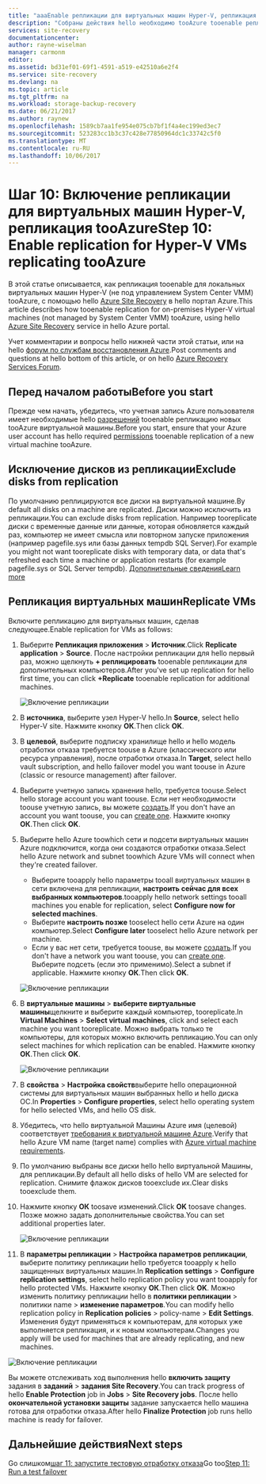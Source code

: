 ```yaml
---
title: "aaaEnable репликации для виртуальных машин Hyper-V, репликация tooAzure (без System Center VMM) с Azure Site Recovery | Документы Microsoft"
description: "Собраны действия hello необходимо tooAzure tooenable репликации для виртуальных машин Hyper-V с помощью службы Azure Site Recovery hello"
services: site-recovery
documentationcenter: 
author: rayne-wiselman
manager: carmonm
editor: 
ms.assetid: bd31ef01-69f1-4591-a519-e42510a6e2f4
ms.service: site-recovery
ms.devlang: na
ms.topic: article
ms.tgt_pltfrm: na
ms.workload: storage-backup-recovery
ms.date: 06/21/2017
ms.author: raynew
ms.openlocfilehash: 1589cb7aa1fe954e075cb7bf1f4a4ec199ed3ec7
ms.sourcegitcommit: 523283cc1b3c37c428e77850964dc1c33742c5f0
ms.translationtype: MT
ms.contentlocale: ru-RU
ms.lasthandoff: 10/06/2017
---
```

# <a name="step-10-enable-replication-for-hyper-v-vms-replicating-tooazure"></a><span data-ttu-id="33baf-103">Шаг 10: Включение репликации для виртуальных машин Hyper-V, репликация tooAzure</span><span class="sxs-lookup"><span data-stu-id="33baf-103">Step 10: Enable replication for Hyper-V VMs replicating tooAzure</span></span>


<span data-ttu-id="33baf-104">В этой статье описывается, как репликация tooenable для локальных виртуальных машин Hyper-V (не под управлением System Center VMM) tooAzure, с помощью hello [Azure Site Recovery](site-recovery-overview.md) в hello портал Azure.</span><span class="sxs-lookup"><span data-stu-id="33baf-104">This article describes how tooenable replication for on-premises Hyper-V virtual machines (not managed by System Center VMM) tooAzure, using hello [Azure Site Recovery](site-recovery-overview.md) service in hello Azure portal.</span></span>

<span data-ttu-id="33baf-105">Учет комментарии и вопросы hello нижней части этой статьи, или на hello [форум по службам восстановления Azure](https://social.msdn.microsoft.com/forums/azure/home?forum=hypervrecovmgr).</span><span class="sxs-lookup"><span data-stu-id="33baf-105">Post comments and questions at hello bottom of this article, or on hello [Azure Recovery Services Forum](https://social.msdn.microsoft.com/forums/azure/home?forum=hypervrecovmgr).</span></span>




## <a name="before-you-start"></a><span data-ttu-id="33baf-106">Перед началом работы</span><span class="sxs-lookup"><span data-stu-id="33baf-106">Before you start</span></span>

<span data-ttu-id="33baf-107">Прежде чем начать, убедитесь, что учетная запись Azure пользователя имеет необходимые hello [разрешений](site-recovery-role-based-linked-access-control.md#permissions-required-to-enable-replication-for-new-virtual-machines) tooenable репликацию новых tooAzure виртуальной машины.</span><span class="sxs-lookup"><span data-stu-id="33baf-107">Before you start, ensure that your Azure user account has hello required [permissions](site-recovery-role-based-linked-access-control.md#permissions-required-to-enable-replication-for-new-virtual-machines) tooenable replication of a new virtual machine tooAzure.</span></span>

## <a name="exclude-disks-from-replication"></a><span data-ttu-id="33baf-108">Исключение дисков из репликации</span><span class="sxs-lookup"><span data-stu-id="33baf-108">Exclude disks from replication</span></span>

<span data-ttu-id="33baf-109">По умолчанию реплицируются все диски на виртуальной машине.</span><span class="sxs-lookup"><span data-stu-id="33baf-109">By default all disks on a machine are replicated.</span></span> <span data-ttu-id="33baf-110">Диски можно исключить из репликации.</span><span class="sxs-lookup"><span data-stu-id="33baf-110">You can exclude disks from replication.</span></span> <span data-ttu-id="33baf-111">Например tooreplicate диски с временные данные или данные, которая обновляется каждый раз, компьютер не имеет смысла или повторном запуске приложения (например pagefile.sys или базы данных tempdb SQL Server).</span><span class="sxs-lookup"><span data-stu-id="33baf-111">For example you might not want tooreplicate disks with temporary data, or data that's refreshed each time a machine or application restarts (for example pagefile.sys or SQL Server tempdb).</span></span> [<span data-ttu-id="33baf-112">Дополнительные сведения</span><span class="sxs-lookup"><span data-stu-id="33baf-112">Learn more</span></span>](site-recovery-exclude-disk.md)


## <a name="replicate-vms"></a><span data-ttu-id="33baf-113">Репликация виртуальных машин</span><span class="sxs-lookup"><span data-stu-id="33baf-113">Replicate VMs</span></span>

<span data-ttu-id="33baf-114">Включите репликацию для виртуальных машин, сделав следующее.</span><span class="sxs-lookup"><span data-stu-id="33baf-114">Enable replication for VMs as follows:</span></span>          

1. <span data-ttu-id="33baf-115">Выберите **Репликация приложения** > **Источник**.</span><span class="sxs-lookup"><span data-stu-id="33baf-115">Click **Replicate application** > **Source**.</span></span> <span data-ttu-id="33baf-116">После настройки репликации для hello первый раз, можно щелкнуть **+ реплицировать** tooenable репликации для дополнительных компьютеров.</span><span class="sxs-lookup"><span data-stu-id="33baf-116">After you've set up replication for hello first time, you can click **+Replicate** tooenable replication for additional machines.</span></span>

    ![Включение репликации](./media/hyper-v-site-walkthrough-enable-replication/enable-replication.png)
2. <span data-ttu-id="33baf-118">В **источника**, выберите узел Hyper-V hello.</span><span class="sxs-lookup"><span data-stu-id="33baf-118">In **Source**, select hello Hyper-V site.</span></span> <span data-ttu-id="33baf-119">Нажмите кнопку **ОК**.</span><span class="sxs-lookup"><span data-stu-id="33baf-119">Then click **OK**.</span></span>
3. <span data-ttu-id="33baf-120">В **целевой**, выберите подписку хранилище hello и hello модель отработки отказа требуется toouse в Azure (классического или ресурса управления), после отработки отказа.</span><span class="sxs-lookup"><span data-stu-id="33baf-120">In **Target**, select hello vault subscription, and hello failover model you want toouse in Azure (classic or resource management) after failover.</span></span>
4. <span data-ttu-id="33baf-121">Выберите учетную запись хранения hello, требуется toouse.</span><span class="sxs-lookup"><span data-stu-id="33baf-121">Select hello storage account you want toouse.</span></span> <span data-ttu-id="33baf-122">Если нет необходимости toouse учетную запись, вы можете [создать](#set-up-an-azure-storage-account).</span><span class="sxs-lookup"><span data-stu-id="33baf-122">If you don't have an account you want toouse, you can [create one](#set-up-an-azure-storage-account).</span></span> <span data-ttu-id="33baf-123">Нажмите кнопку **ОК**.</span><span class="sxs-lookup"><span data-stu-id="33baf-123">Then click **OK**.</span></span>
5. <span data-ttu-id="33baf-124">Выберите hello Azure toowhich сети и подсети виртуальных машин Azure подключится, когда они создаются отработки отказа.</span><span class="sxs-lookup"><span data-stu-id="33baf-124">Select hello Azure network and subnet toowhich Azure VMs will connect when they're created failover.</span></span>

    - <span data-ttu-id="33baf-125">Выберите tooapply hello параметры tooall виртуальных машин в сети включена для репликации, **настроить сейчас для всех выбранных компьютеров**.</span><span class="sxs-lookup"><span data-stu-id="33baf-125">tooapply hello network settings tooall machines you enable for replication, select **Configure now for selected machines**.</span></span>
    - <span data-ttu-id="33baf-126">Выберите **настроить позже** tooselect hello сети Azure на один компьютер.</span><span class="sxs-lookup"><span data-stu-id="33baf-126">Select **Configure later** tooselect hello Azure network per machine.</span></span>
    - <span data-ttu-id="33baf-127">Если у вас нет сети, требуется toouse, вы можете [создать](#set-up-an-azure-network).</span><span class="sxs-lookup"><span data-stu-id="33baf-127">If you don't have a network you want toouse, you can [create one](#set-up-an-azure-network).</span></span> <span data-ttu-id="33baf-128">Выберите подсеть (если это применимо).</span><span class="sxs-lookup"><span data-stu-id="33baf-128">Select a subnet if applicable.</span></span> <span data-ttu-id="33baf-129">Нажмите кнопку **ОК**.</span><span class="sxs-lookup"><span data-stu-id="33baf-129">Then click **OK**.</span></span>

   ![Включение репликации](./media/hyper-v-site-walkthrough-enable-replication/enable-replication11.png)

6. <span data-ttu-id="33baf-131">В **виртуальные машины** > **выберите виртуальные машины**щелкните и выберите каждый компьютер, tooreplicate.</span><span class="sxs-lookup"><span data-stu-id="33baf-131">In **Virtual Machines** > **Select virtual machines**, click and select each machine you want tooreplicate.</span></span> <span data-ttu-id="33baf-132">Можно выбрать только те компьютеры, для которых можно включить репликацию.</span><span class="sxs-lookup"><span data-stu-id="33baf-132">You can only select machines for which replication can be enabled.</span></span> <span data-ttu-id="33baf-133">Нажмите кнопку **ОК**.</span><span class="sxs-lookup"><span data-stu-id="33baf-133">Then click **OK**.</span></span>

    ![Включение репликации](./media/hyper-v-site-walkthrough-enable-replication/enable-replication5-for-exclude-disk.png)

7. <span data-ttu-id="33baf-135">В **свойства** > **Настройка свойств**выберите hello операционной системы для виртуальных машин выбранных hello и hello диска ОС.</span><span class="sxs-lookup"><span data-stu-id="33baf-135">In **Properties** > **Configure properties**, select hello operating system for hello selected VMs, and hello OS disk.</span></span>
8. <span data-ttu-id="33baf-136">Убедитесь, что hello виртуальной Машины Azure имя (целевой) соответствует [требования к виртуальной машине Azure](site-recovery-support-matrix-to-azure.md#failed-over-azure-vm-requirements).</span><span class="sxs-lookup"><span data-stu-id="33baf-136">Verify that hello Azure VM name (target name) complies with [Azure virtual machine requirements](site-recovery-support-matrix-to-azure.md#failed-over-azure-vm-requirements).</span></span>
9. <span data-ttu-id="33baf-137">По умолчанию выбраны все диски hello hello виртуальной Машины, для репликации.</span><span class="sxs-lookup"><span data-stu-id="33baf-137">By default all hello disks of hello VM are selected for replication.</span></span> <span data-ttu-id="33baf-138">Снимите флажок дисков tooexclude их.</span><span class="sxs-lookup"><span data-stu-id="33baf-138">Clear disks tooexclude them.</span></span>
10. <span data-ttu-id="33baf-139">Нажмите кнопку **ОК** toosave изменений.</span><span class="sxs-lookup"><span data-stu-id="33baf-139">Click **OK** toosave changes.</span></span> <span data-ttu-id="33baf-140">Позже можно задать дополнительные свойства.</span><span class="sxs-lookup"><span data-stu-id="33baf-140">You can set additional properties later.</span></span>

    ![Включение репликации](./media/hyper-v-site-walkthrough-enable-replication/enable-replication6-with-exclude-disk.png)

11. <span data-ttu-id="33baf-142">В **параметры репликации** > **Настройка параметров репликации**, выберите политику репликации hello требуется tooapply к hello защищенных виртуальных машин.</span><span class="sxs-lookup"><span data-stu-id="33baf-142">In **Replication settings** > **Configure replication settings**, select hello replication policy you want tooapply for hello protected VMs.</span></span> <span data-ttu-id="33baf-143">Нажмите кнопку **ОК**.</span><span class="sxs-lookup"><span data-stu-id="33baf-143">Then click **OK**.</span></span> <span data-ttu-id="33baf-144">Можно изменить политику репликации hello в **политики репликации** > политики name > **изменение параметров**.</span><span class="sxs-lookup"><span data-stu-id="33baf-144">You can modify hello replication policy in **Replication policies** > policy-name > **Edit Settings**.</span></span> <span data-ttu-id="33baf-145">Изменения будут применяться к компьютерам, для которых уже выполняется репликация, и к новым компьютерам.</span><span class="sxs-lookup"><span data-stu-id="33baf-145">Changes you apply will be used for machines that are already replicating, and new machines.</span></span>


   ![Включение репликации](./media/hyper-v-site-walkthrough-enable-replication/enable-replication7.png)

<span data-ttu-id="33baf-147">Вы можете отслеживать ход выполнения hello **включить защиту** задания в **заданий** > **задания Site Recovery**.</span><span class="sxs-lookup"><span data-stu-id="33baf-147">You can track progress of hello **Enable Protection** job in **Jobs** > **Site Recovery jobs**.</span></span> <span data-ttu-id="33baf-148">После hello **окончательной установки защиты** задание запускается hello машина готова для отработки отказа.</span><span class="sxs-lookup"><span data-stu-id="33baf-148">After hello **Finalize Protection** job runs hello machine is ready for failover.</span></span>


## <a name="next-steps"></a><span data-ttu-id="33baf-149">Дальнейшие действия</span><span class="sxs-lookup"><span data-stu-id="33baf-149">Next steps</span></span>


<span data-ttu-id="33baf-150">Go слишком[шаг 11: запустите тестовую отработку отказа](hyper-v-site-walkthrough-test-failover.md)</span><span class="sxs-lookup"><span data-stu-id="33baf-150">Go too[Step 11: Run a test failover](hyper-v-site-walkthrough-test-failover.md)</span></span>
